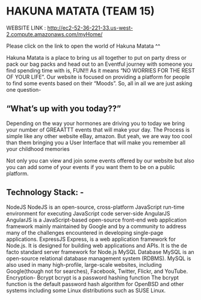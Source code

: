 # HAKUNA MATATA (TEAM 15)

WEBSITE LINK : http://ec2-52-36-221-33.us-west-2.compute.amazonaws.com/myHome/ 

Please click on the link to open the world of Hakuna Matata ^^

Hakuna Matata is a place to bring us all together to put on party dress or pack our bag packs and head out to an Eventful journey with someone you find spending time with is, FUN!!!
As it means “NO WORRIES FOR THE REST OF YOUR LIFE”.
Our website is focused on providing a platform for people to find some events based on their “Moods”. So, all in all we are just asking one question-
## “What’s up with you today??”
Depending on the way your hormones are driving you to today we bring your number of GREAATTT events that will make your day. The Process is simple like any other website eBay, amazon. But yeah, we are way too cool than them bringing you a User Interface that will make you remember all your childhood memories

Not only you can view and join some events offered by our website
but also you can add some of your events if you want them to be on a public platform.

## Technology Stack: -
NodeJS	NodeJS is an open-source, cross-platform JavaScript run-time environment for executing JavaScript code server-side
AngularJS	AngularJS is a JavaScript-based open-source front-end web application framework mainly maintained by Google and by a community to address many of the challenges encountered in developing single-page applications.
ExpressJS	Express, is a web application framework for Node.js. It is designed for building web applications and APIs. It is the de facto standard server framework for Node.js
MySQL Database	MySQL is an open-source relational database management system (RDBMS). MySQL is also used in many high-profile, large-scale websites, including Google(though not for searches), Facebook, Twitter, Flickr, and YouTube.
Encryption- Bcrypt	bcrypt is a password hashing function The bcrypt function is the default password hash algorithm for OpenBSD and other systems including some Linux distributions such as SUSE Linux.


